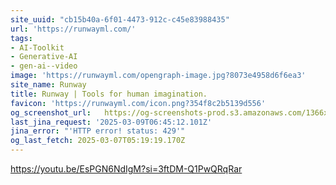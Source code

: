 ```yaml
---
site_uuid: "cb15b40a-6f01-4473-912c-c45e83988435"
url: 'https://runwayml.com/'
tags:
- AI-Toolkit
- Generative-AI
- gen-ai--video
image: 'https://runwayml.com/opengraph-image.jpg?8073e4958d6f6ea3'
site_name: Runway
title: Runway | Tools for human imagination.
favicon: 'https://runwayml.com/icon.png?354f8c2b5139d556'
og_screenshot_url:   https://og-screenshots-prod.s3.amazonaws.com/1366x768/80/false/831c0443aa5bad463db872b9f085839c825e912f4ddc72a7a40e95e06e39df8f.jpeg
last_jina_request: '2025-03-09T06:45:12.101Z'
jina_error: "'HTTP error! status: 429'"
og_last_fetch: 2025-03-07T05:19:19.170Z
---
```


https://youtu.be/EsPGN6NdIgM?si=3ftDM-Q1PwQRqRar
